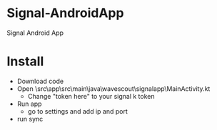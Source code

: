 # Signal-AndroidApp
Signal Android App

# Install
- Download code
- Open \src\app\src\main\java\wavescout\signalapp\MainActivity.kt
  - Change "token here" to your signal k token
- Run app
  - go to settings and add ip and port
- run sync